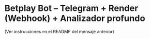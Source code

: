 # Betplay Bot – Telegram + Render (Webhook) + Analizador profundo

(Ver instrucciones en el README del mensaje anterior)
